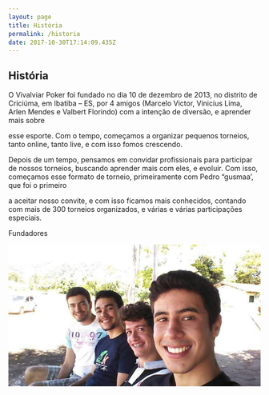 ```yaml
---
layout: page
title: História
permalink: /historia
date: 2017-10-30T17:14:09.435Z
---
```

<div class="section" id="historico">

<div class="container">

<div class="row justify-content-center">

<div class="col-8">

<h2>História</h2>

<p>O Vivalviar Poker foi fundado no dia 10 de dezembro de 2013, no distrito de Criciúma, em Ibatiba – ES, por 4 amigos (Marcelo Victor, Vinicius Lima, Arlen Mendes e Valbert Florindo) com a intenção de diversão, e aprender mais sobre

esse esporte. Com o tempo, começamos a organizar pequenos torneios, tanto online, tanto live, e com isso fomos crescendo.</p>

<p>Depois de um tempo, pensamos em convidar profissionais para participar de nossos torneios, buscando aprender mais com eles, e evoluir. Com isso, começamos esse formato de torneio, primeiramente com Pedro “gusmaa’, que foi o primeiro

a aceitar nosso convite, e com isso ficamos mais conhecidos, contando com mais de 300 torneios organizados, e várias e várias participações especiais.</p>

<div class="col-sm-10 offset-sm-1">

<p class="category">Fundadores</p>

<img src="assets/img/foto_fundadores.jpeg" alt="Imagem dos Fundadores" class="rounded img-raised">

</div>

</div>

</div>

</div>

</div>
